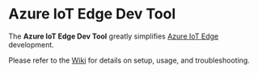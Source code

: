 # Azure IoT Edge Dev Tool

The **Azure IoT Edge Dev Tool** greatly simplifies [Azure IoT Edge](https:/azure.microsoft.com/en-us/services/iot-edge/) development.

Please refer to the [Wiki](https://github.com/Azure/iotedgedev/wiki) for details on setup, usage, and troubleshooting.